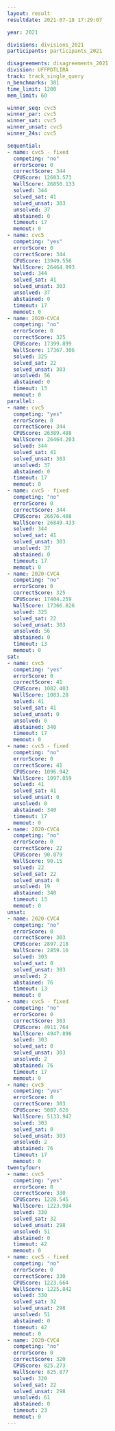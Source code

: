 ```yaml
---
layout: result
resultdate: 2021-07-18 17:29:07

year: 2021

divisions: divisions_2021
participants: participants_2021

disagreements: disagreements_2021
division: UFFPDTLIRA
track: track_single_query
n_benchmarks: 381
time_limit: 1200
mem_limit: 60

winner_seq: cvc5
winner_par: cvc5
winner_sat: cvc5
winner_unsat: cvc5
winner_24s: cvc5

sequential:
- name: cvc5 - fixed
  competing: "no"
  errorScore: 0
  correctScore: 344
  CPUScore: 12603.573
  WallScore: 26850.133
  solved: 344
  solved_sat: 41
  solved_unsat: 303
  unsolved: 37
  abstained: 0
  timeout: 17
  memout: 0
- name: cvc5
  competing: "yes"
  errorScore: 0
  correctScore: 344
  CPUScore: 13949.556
  WallScore: 26464.993
  solved: 344
  solved_sat: 41
  solved_unsat: 303
  unsolved: 37
  abstained: 0
  timeout: 17
  memout: 0
- name: 2020-CVC4
  competing: "no"
  errorScore: 0
  correctScore: 325
  CPUScore: 17399.899
  WallScore: 17367.306
  solved: 325
  solved_sat: 22
  solved_unsat: 303
  unsolved: 56
  abstained: 0
  timeout: 13
  memout: 0
parallel:
- name: cvc5
  competing: "yes"
  errorScore: 0
  correctScore: 344
  CPUScore: 26389.488
  WallScore: 26464.203
  solved: 344
  solved_sat: 41
  solved_unsat: 303
  unsolved: 37
  abstained: 0
  timeout: 17
  memout: 0
- name: cvc5 - fixed
  competing: "no"
  errorScore: 0
  correctScore: 344
  CPUScore: 26676.408
  WallScore: 26849.433
  solved: 344
  solved_sat: 41
  solved_unsat: 303
  unsolved: 37
  abstained: 0
  timeout: 17
  memout: 0
- name: 2020-CVC4
  competing: "no"
  errorScore: 0
  correctScore: 325
  CPUScore: 17404.259
  WallScore: 17366.826
  solved: 325
  solved_sat: 22
  solved_unsat: 303
  unsolved: 56
  abstained: 0
  timeout: 13
  memout: 0
sat:
- name: cvc5
  competing: "yes"
  errorScore: 0
  correctScore: 41
  CPUScore: 1082.403
  WallScore: 1083.28
  solved: 41
  solved_sat: 41
  solved_unsat: 0
  unsolved: 0
  abstained: 340
  timeout: 17
  memout: 0
- name: cvc5 - fixed
  competing: "no"
  errorScore: 0
  correctScore: 41
  CPUScore: 1096.942
  WallScore: 1097.859
  solved: 41
  solved_sat: 41
  solved_unsat: 0
  unsolved: 0
  abstained: 340
  timeout: 17
  memout: 0
- name: 2020-CVC4
  competing: "no"
  errorScore: 0
  correctScore: 22
  CPUScore: 90.079
  WallScore: 90.15
  solved: 22
  solved_sat: 22
  solved_unsat: 0
  unsolved: 19
  abstained: 340
  timeout: 13
  memout: 0
unsat:
- name: 2020-CVC4
  competing: "no"
  errorScore: 0
  correctScore: 303
  CPUScore: 2897.218
  WallScore: 2859.16
  solved: 303
  solved_sat: 0
  solved_unsat: 303
  unsolved: 2
  abstained: 76
  timeout: 13
  memout: 0
- name: cvc5 - fixed
  competing: "no"
  errorScore: 0
  correctScore: 303
  CPUScore: 4911.764
  WallScore: 4947.896
  solved: 303
  solved_sat: 0
  solved_unsat: 303
  unsolved: 2
  abstained: 76
  timeout: 17
  memout: 0
- name: cvc5
  competing: "yes"
  errorScore: 0
  correctScore: 303
  CPUScore: 5087.626
  WallScore: 5133.947
  solved: 303
  solved_sat: 0
  solved_unsat: 303
  unsolved: 2
  abstained: 76
  timeout: 17
  memout: 0
twentyfour:
- name: cvc5
  competing: "yes"
  errorScore: 0
  correctScore: 330
  CPUScore: 1228.545
  WallScore: 1223.984
  solved: 330
  solved_sat: 32
  solved_unsat: 298
  unsolved: 51
  abstained: 0
  timeout: 42
  memout: 0
- name: cvc5 - fixed
  competing: "no"
  errorScore: 0
  correctScore: 330
  CPUScore: 1223.664
  WallScore: 1225.842
  solved: 330
  solved_sat: 32
  solved_unsat: 298
  unsolved: 51
  abstained: 0
  timeout: 42
  memout: 0
- name: 2020-CVC4
  competing: "no"
  errorScore: 0
  correctScore: 320
  CPUScore: 825.273
  WallScore: 825.877
  solved: 320
  solved_sat: 22
  solved_unsat: 298
  unsolved: 61
  abstained: 0
  timeout: 23
  memout: 0
---
```

